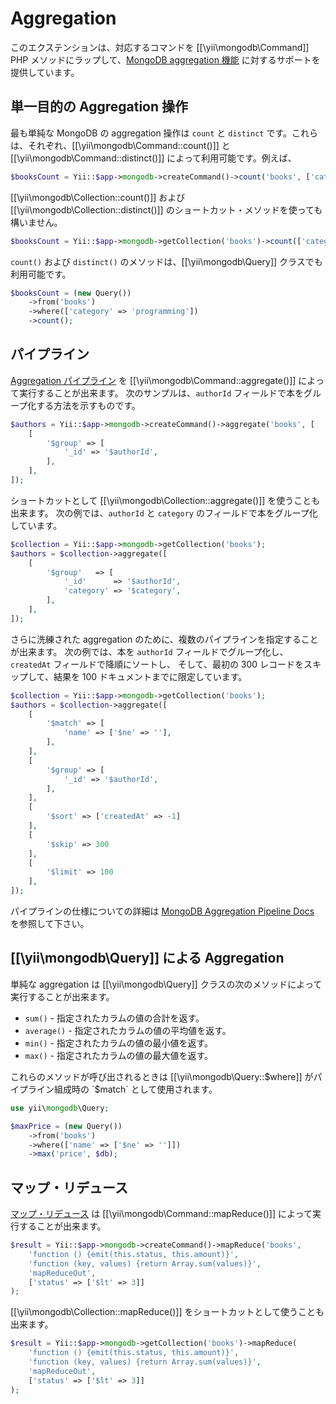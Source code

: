 Aggregation
===========

このエクステンションは、対応するコマンドを [[\yii\mongodb\Command]] PHP メソッドにラップして、[MongoDB aggregation 機能](https://docs.mongodb.com/manual/aggregation/) に対するサポートを提供しています。


単一目的の Aggregation 操作
---------------------------

最も単純な MongoDB の aggregation 操作は `count` と `distinct` です。これらは、それぞれ、[[\yii\mongodb\Command::count()]]
と [[\yii\mongodb\Command::distinct()]] によって利用可能です。例えば、

```php
$booksCount = Yii::$app->mongodb->createCommand()->count('books', ['category' => 'programming']);
```

[[\yii\mongodb\Collection::count()]] および [[\yii\mongodb\Collection::distinct()]] のショートカット・メソッドを使っても構いません。

```php
$booksCount = Yii::$app->mongodb->getCollection('books')->count(['category' => 'programming']);
```

`count()` および `distinct()` のメソッドは、[[\yii\mongodb\Query]] クラスでも利用可能です。

```php
$booksCount = (new Query())
    ->from('books')
    ->where(['category' => 'programming'])
    ->count();
```


パイプライン
------------

[Aggregation パイプライン](https://docs.mongodb.com/manual/core/aggregation-pipeline/) を [[\yii\mongodb\Command::aggregate()]] によって実行することが出来ます。
次のサンプルは、`authorId` フィールドで本をグループ化する方法を示すものです。

```php
$authors = Yii::$app->mongodb->createCommand()->aggregate('books', [
    [
        '$group' => [
            '_id' => '$authorId',
        ],
    ],
]);
```

ショートカットとして [[\yii\mongodb\Collection::aggregate()]] を使うことも出来ます。
次の例では、`authorId` と `category` のフィールドで本をグループ化しています。

```php
$collection = Yii::$app->mongodb->getCollection('books');
$authors = $collection->aggregate([
    [
        '$group'   => [
            '_id'      => '$authorId',
            'category' => '$category',
        ],
    ],
]);
```

さらに洗練された aggregation のために、複数のパイプラインを指定することが出来ます。
次の例では、本を `authorId` フィールドでグループ化し、`createdAt` フィールドで降順にソートし、
そして、最初の 300 レコードをスキップして、結果を 100 ドキュメントまでに限定しています。

```php
$collection = Yii::$app->mongodb->getCollection('books');
$authors = $collection->aggregate([
    [
        '$match' => [
            'name' => ['$ne' => ''],
        ],
    ],
    [
        '$group' => [
            '_id' => '$authorId',
        ],
    ],
    [
        '$sort' => ['createdAt' => -1]
    ],
    [
        '$skip' => 300
    ],
    [
        '$limit' => 100
    ],
]);
```

パイプラインの仕様についての詳細は [MongoDB Aggregation Pipeline Docs](https://docs.mongodb.com/manual/core/aggregation-pipeline/)
を参照して下さい。


## [[\yii\mongodb\Query]] による Aggregation

単純な aggregation は [[\yii\mongodb\Query]] クラスの次のメソッドによって実行することが出来ます。

 - `sum()` - 指定されたカラムの値の合計を返す。
 - `average()` - 指定されたカラムの値の平均値を返す。
 - `min()` - 指定されたカラムの値の最小値を返す。
 - `max()` - 指定されたカラムの値の最大値を返す。

これらのメソッドが呼び出されるときは [[\yii\mongodb\Query::$where]] がパイプライン組成時の `$match` として使用されます。

```php
use yii\mongodb\Query;

$maxPrice = (new Query())
    ->from('books')
    ->where(['name' => ['$ne' => '']])
    ->max('price', $db);
```


マップ・リデュース
------------------

[マップ・リデュース](https://docs.mongodb.com/manual/core/map-reduce/) は [[\yii\mongodb\Command::mapReduce()]] によって実行することが出来ます。

```php
$result = Yii::$app->mongodb->createCommand()->mapReduce('books',
    'function () {emit(this.status, this.amount)}',
    'function (key, values) {return Array.sum(values)}',
    'mapReduceOut',
    ['status' => ['$lt' => 3]]
);
```

[[\yii\mongodb\Collection::mapReduce()]] をショートカットとして使うことも出来ます。

```php
$result = Yii::$app->mongodb->getCollection('books')->mapReduce(
    'function () {emit(this.status, this.amount)}',
    'function (key, values) {return Array.sum(values)}',
    'mapReduceOut',
    ['status' => ['$lt' => 3]]
);
```
